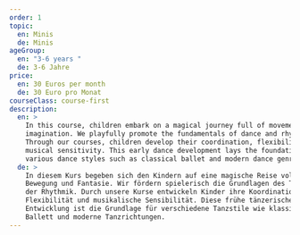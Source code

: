 ```yaml
---
order: 1
topic:
  en: Minis
  de: Minis
ageGroup:
  en: "3-6 years "
  de: 3-6 Jahre
price:
  en: 30 Euros per month
  de: 30 Euro pro Monat
courseClass: course-first
description:
  en: >
    In this course, children embark on a magical journey full of movement and
    imagination. We playfully promote the fundamentals of dance and rhythm.
    Through our courses, children develop their coordination, flexibility, and
    musical sensitivity. This early dance development lays the foundation for
    various dance styles such as classical ballet and modern dance genres.
  de: >
    In diesem Kurs begeben sich den Kindern auf eine magische Reise voller
    Bewegung und Fantasie. Wir fördern spielerisch die Grundlagen des Tanzes und
    der Rhythmik. Durch unsere Kurse entwickeln Kinder ihre Koordination,
    Flexibilität und musikalische Sensibilität. Diese frühe tänzerische
    Entwicklung ist die Grundlage für verschiedene Tanzstile wie klassisches
    Ballett und moderne Tanzrichtungen.
---
```

